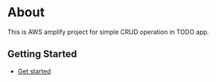 # About
This is AWS amplify project for simple CRUD operation in TODO app.

## Getting Started

- [Get started](https://docs.amplify.aws/start/q/integration/flutter/)
